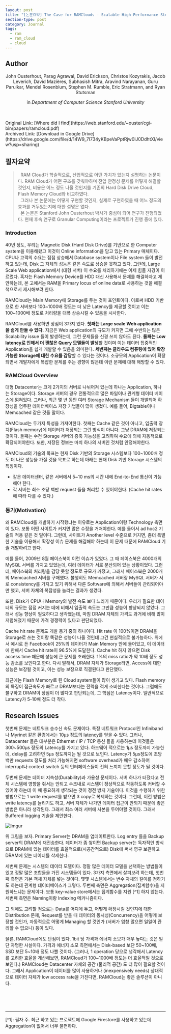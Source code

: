 ```yaml
---
layout: post
title: "[논문요약] The Case for RAMClouds - Scalable High-Performance Storage Entirely in DRAM"
section-type: post
category: Journal
tags:
  - ram
  - ram_cloud
  - cloud
---
```


## Author

<p style="text-align: center;">John Ousterhout, Parag Agrawal, David Erickson, Christos Kozyrakis, Jacob Leverich, David Mazières, Subhasish Mitra, Aravind Narayanan, Guru Parulkar, Mendel Rosenblum, Stephen M. Rumble, Eric Stratmann, and Ryan Stutsman</p>

<p style="text-align: center;">in <i>Department of Computer Science Stanford University</i></p>
<br><br>
Original Link: [Where did I find](https://web.stanford.edu/~ouster/cgi-bin/papers/ramcloud.pdf)<br>
Archived Link: [Download in Google Drive](https://drive.google.com/file/d/14W9_7I734yKBpeVaPptRjw0lJ0DdhtXl/view?usp=sharing)

## 필자요약

> &nbsp;&nbsp;RAM Cloud가 학술적으로, 산업적으로 어떤 가치가 있는지 설명하는 논문이다. RAM Cloud가 어떤 구조를 갖춰야하며 전압 안정성 문제를 어떻게 해결할 것인지, 비용은 어느 정도 나올 것인지를 기존의 Hard Disk Drive Cloud, Flash Memory Cloud와 비교하였다.<br>
> &nbsp;&nbsp;그러나 본 논문에는 어떻게 구현할 것인지, 실제로 구현하였을 때 어느 정도의 효과를 거두었는지에 대한 설명은 없다.<br>
> &nbsp;&nbsp;본 논문은 Stanford John Ousterhout 박사가 중심이 되어 연구가 진행되었다. 현재 후속 연구로 Granular Computing이라는 프로젝트가 진행 중에 있다.

### Introduction

40년 정도, 우리는 Magnetic Disk (Hard Disk Drive)를 기반으로 한 Computer system을 이용해왔고 이것이 Online information을 담고 있는 Primary 매체이다. CPU나 고객의 수요는 점점 상승해서 Database system이나 File system 들이 발전하고 있는데, Disk 그 자체의 성능은 같은 속도로 상승을 못하고 있다. 그런데, Large Scale Web application에서 (대형 서버) 이 수요를 처리하기에는 이제 힘들 지경이 이르렀다. 혹자는 Flash Memory Device를 HDD 대신 사용해서 문제를 해결하자고 제안하는데, 본 고에서는 RAM을 Primary locus of online data로 사용하는 것을 해결책으로서 제시해보려 한다.

RAMCloud는 Main Memory에 Storage를 두는 것이 포인트이다. 이로써 HDD 기반으로 한 서버보다 100~1000배 정도는 더 낮은 Latency를 제공할 것이고 이는 100~1000배 정도로 처리량을 대폭 상승시킬 수 있음을 시사한다.

RAMCloud를 사용하면 장점이 3가지 있다. **첫째는 Large scale Web application을 쉽게 만들 수 있다.** 지금은 Web application의 규모가 커지면 그에 수반되는 많은 Scalability issue 들이 발생하는데, 그런 문제들을 신경 쓰지 않아도 된다. **둘째는 Low latency로 인해서 더 괜찮은 Query 모델들이 발생**할 것이며 이는 데이터 집중적인 Application을 쉽게 개발할 수 있음을 의미한다. **세번째는 클라우드 컴퓨팅에 있어 확장가능한 Storage에 대한 수요를 감당**할 수 있다는 것이다. 소규모의 Application이 확장되면서 개발자에게 복잡한 문제를 주는 경향이 많은데 이런 문제에 대해 해방할 수 있다.

### RAMCloud Overview

대형 Datacenter는 크게 2가지의 서버로 나뉘어져 있는데 하나는 Application, 하나는 Storage이다. Storage 서버의 경우 전통적으로 많은 파일이나 관계형 데이터 베이스에 얽혀있다. 그러나, 최근 몇 년 동안 여러 Storage Mechanism 들이 개발되어 확장성을 염두한 데이터베이스 저장 기법들이 많이 생겼다. 예를 들어, Bigtable이나 Memcached 같은 것들 말이다.

RAMCloud는 두가지 특성을 가져야한다. 첫째는 Cache 같은 것이 아니고, 입출력 장치(Flash memory)에 데이터가 저장되는 그런 방식이 아니다. 그냥 DRAM에 저장되는 것이다. 둘째는 수천 Storage 서버의 증축 가능성을 고려하여 수요에 의해 자동적으로 확장되어야한다. 또한, 저장된 정보는 마치 하나의 서버인 것처럼 안정해야한다.

RAMCloud의 기술의 목표는 현재 Disk 기반의 Storage 시스템보다 100~1000배 정도 더 나은 성능을 가질 것을 목표로 하는데 아래는 현재 Disk 기반 Storage 시스템의 특징이다.

- 같은 데이터센터, 같은 서버에서 5~10 ms의 시간 내에 End-to-End 통신이 가능해야
한다.
- 각 서버는 최소 초당 백만 request 들을 처리할 수 있어야한다. (Cache hit rates에 따라 다를 수 있다.)

### 동기(Motivation)

왜 RAMCloud를 개발하기 시작했냐는 이유로는 Application이랑 Technology 측면이 있다. 보통 어떤 사이트가 커지면 많은 수정을 거쳐야한다. 예를 들어서 ad hoc2 기술의 적용 같은 것 말이다. 그런데, 사이트가 Another level 수준으로 커지면, 좀더 특별한 기술을 이용해서 확장성 이슈 문제를 해결해야 하는데 이 문제 때문에 RAMCloud 기술 개발하려고 한다.

예를 들어, 2009년 8월 페이스북이 이런 이슈가 있었다. 그 때 페이스북은 4000개의 MySQL 서버를 가지고 있었는데, 여러 데이터가 서로 분산되어 있는 상황이었다. 그런데, 페이스북의 처리량을 감당 못할 정도로 규모가 커졌고, 그래서 페이스북은 2000개의 Memcached 서버를 구매했다. 불행히도 Memcached 서버랑 MySQL 서버가 서로 consistency를 가지고 있기 위해서 다른 Software에 의해서 서버들이 관리되어야만 했고, 서버 자체의 복잡성을 늘리는 결과가 생겼다.

또한, Disk가 CPU나 Memory의 발전 속도 보다 느리기 때문이다. 우리가 필요한 데이터의 규모는 점점 커지는 데에 비해서 입출력 속도는 그만큼 성능이 향상되지 않았다. 그래서 성능 향상이 필요하다고 생각했는데, 마침 DRAM 자체의 가격도 과거에 비해 많이 저렴해졌기 때문에 가격 경쟁력이 있다고 판단되었다.

Cache hit rate 문제도 개발 동기 중의 하나이다. Hit rate 이 100%이면 DRAM을 Storage로 쓰는 것이랑 똑같은 성능이 나올 것인데 그건 현실적으로 불가능하다. 위에서 예시로 든 Facebook이 25%의 데이터가 Main Memory 안에 들어있고, 이 데이터에 한해서 Cache hit rate이 96.5%에 도달한다. Cache hit 하지 않으면 Disk access time 때문에 성능에 큰 문제를 초래한다. 1%의 miss ratio가 약 10배 정도 성능 감소를 보인다고 한다. 다시 말해서, DRAM 자체가 Storage라면, Access에 대한 성능은 보장될 것이고, 이는 성능 보장으로 직결된다고 판단했다.

최근에는 Flash Memory로 된 Cloud system들이 많이 생기고 있다. Flash memory의 특징이 접근속도가 빠르고 DRAM보다는 전력을 적게 소비한다는 것이다. 그럼에도 불구하고 DRAM이 장점이 더 많다고 판단되는데, 그 핵심은 Latency이다. 일반적으로 Latency가 5-10배 정도 더 작다.

## Research Issues

첫번째 문제는 네트워크 송수신 속도 문제이다. 특정 네트워크 Protocol인 Infiniband나 Myrinet 같은 환경에서는 10μs 정도의 latency를 얻을 수 있다. 그러나, Datacenter 들은 대부분은 Ethernet / IP / TCP 통신 들을 사용하는데 이것들은 300~500μs 정도의 Latency를 가지고 있다. 하드웨어 적으로는 1μs 정도까지 가능한데, delay를 고려하면 5μs 정도까지는 될 것으로 보인다. Latency가 5μs정도에 초당 백만 requests 정도를 처리 가능해지면 software overhead가 매우 감소하여 interrupt나 context switch 등의 인터페이스들이 전혀 느끼지 못할 정도가 될 것이다.

두번째 문제는 데이터 지속성(Durability)과 가용성 문제이다. 서버 하나가 터졌다고 전체 시스템에 영향을 줘서는 안되고 수초내로 시스템이 정상적으로 작동하도록 커버할 수 있어야 하는데 이 때 중요하게 생각되는 것이 정전 방지 기술이다. 이것을 수행하기 위한 방법으로는 1 write request를 받으면 3 copy로 복제하는 것이다. 그런데, 이런 방법은 write latency를 늘리기도 하고, 서버 자체가 나가면 데이터 접근이 안되기 때문에 좋은 방법은 아니라 생각된다. 그래서 최소 여러 서버에 사본을 두어야할 것이다. 그래서 Buffered logging 기술을 제안한다.

![Imgur](https://i.imgur.com/VCoJIZs.png)

위 그림을 보자. Primary Server는 DRAM을 업데이트한다. Log entry 들을 Backup server의 DRAM에 재전송한다. 데이터가 좀 쌓이면 Backup server는 독자적인 방식으로 DRAM에 있는 데이터를 효율적으로(시공간적으로) Disk에 써서 영구 보관하고 DRAM에 있는 데이터를 삭제한다.

세번째 문제는 시스템의 데이터 모델이다. 정말 많은 데이터 모델을 선택하는 방법들이 있고 정말 많은 조합들을 가진 시스템들이 있다. 3가지 측면에서 살펴보려 하는데, 첫번째 측면은 기본 객체 자체를 넣는 것이다. 몇몇 시스템에서는 변수 자체의 길이를 정하기도 하는데 관계형 데이터베이스가 그렇다. 두번째 측면은 Aggregation(집계함수)을 지원하느냐는 문제이다. 보통 key-value store에서는 집계함수를 지원 [^1] 하지 않는다. 세번째 측면은 Naming이랑 Indexing 메커니즘이다.

그 외에도 고려할 점으로는 Data를 어디에 두고, 어떻게 확장시킬 것인지에 대한 Distribution 문제, Request를 받을 때 데이터의 동시성(Concurrency)을 어떻게 보장할 것인가, 자동적으로 어떻게 Managing 할 것인가 (서버가 엄청 많으면 일일이 관리할 수 없으니) 등이 있다.

물론, RAMCloud에도 단점이 있다. 1bit 당 가격과 에너지 소모가 매우 높다는 것은 일단 자명한 사실이다. 가격과 에너지 소모 측면에서는 Disk-based 보단 50~100배, SSD 보단 5~10배 정도 나쁠 것이다. (그러나, 1 operation 당으로 생각해서 Latency를 고려한 효율을 계산해보면, RAMCloud가 100~1000배 정도는 더 효율적일 것으로 보인다.) RAMCloud는 Datacenter 자체의 공간 (물리적 공간) 도 더 많이 필요할 것이다. 그래서 Application이 데이터를 많이 사용하거나 (inexpensively needs) 상대적으로 데이터 자체가 low access rate을 가진다면, RAMCloud는 좋은 솔루션이 아니다.

<br>
<br>
<br>
<hr/>
[^1]: 필자 주. 최근 하고 있는 프로젝트에 Google Firestore를 사용하고 있는데 Aggregation이 없어서 너무 불편하다.